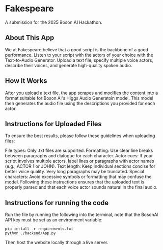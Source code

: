 # Fakespeare
A submission for the 2025 Boson AI Hackathon.
## About This App
We at Fakespeare believe that a good script is the backbone of a good performance. Listen to your script with the actors of your choice with the Text-to-Audio Generator. Upload a text file, specify multiple voice actors, describe their voices, and generate high-quality spoken audio.

## How It Works
After you upload a text file, the app scrapes and modifies the content into a format suitable for Boson AI's Higgs Audio Generatoin model. This model then generates the audio file using the descriptions you provided for each actor.

## Instructions for Uploaded Files
To ensure the best results, please follow these guidelines when uploading files:

File types: Only .txt files are supported.
Formatting: Use clear line breaks between paragraphs and dialogue for each character.
Actor cues: If your script involves multiple actors, label lines or paragraphs with actor names (e.g., ACTOR 1 or JOHN).
Text length: Keep individual sections concise for better voice quality. Very long paragraphs may be truncated.
Special characters: Avoid excessive symbols or formatting that may confuse the model.
Following these instructions ensures that the uploaded text is properly parsed and that each voice actor sounds natural in the final audio.

## Instructions for running the code
Run the file by running the following into the terminal, note that the BosonAI API key must be set as an environment variable:

```
pip install -r requirements.txt
python ./backend/App.py
```

Then host the website locally through a live server.
